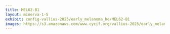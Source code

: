 ```yaml
---
title: MEL62-B1
layout: minerva-1-5
exhibit: config-vallius-2025/early_melanoma_he/MEL62-B1
images: https://s3.amazonaws.com/www.cycif.org/vallius-2025/early_melanoma_he/MEL62-B1
---
```

